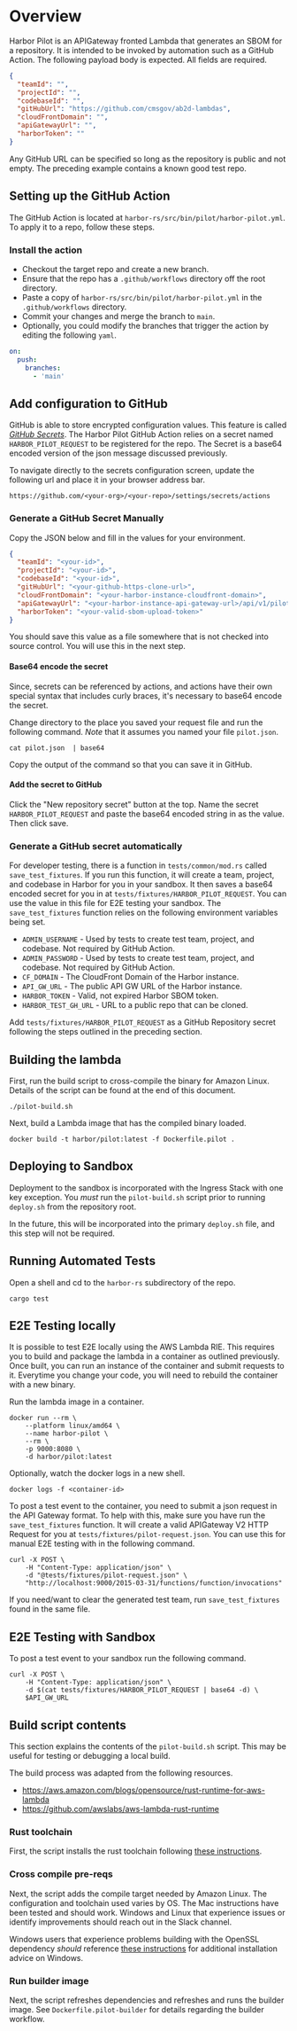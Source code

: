 # Overview

Harbor Pilot is an APIGateway fronted Lambda that generates an SBOM for a repository. It is intended
to be invoked by automation such as a GitHub Action. The following payload body is expected. All
fields are required.

```json
{
  "teamId": "",
  "projectId": "",
  "codebaseId": "",
  "gitHubUrl": "https://github.com/cmsgov/ab2d-lambdas",
  "cloudFrontDomain": "",
  "apiGatewayUrl": "",
  "harborToken": ""
}
```

Any GitHub URL can be specified so long as the repository is public and not empty. The preceding example
contains a known good test repo.

## Setting up the GitHub Action

The GitHub Action is located at `harbor-rs/src/bin/pilot/harbor-pilot.yml`. To apply it to a repo, follow
these steps.

### Install the action

- Checkout the target repo and create a new branch.
- Ensure that the repo has a `.github/workflows` directory off the root directory.
- Paste a copy of `harbor-rs/src/bin/pilot/harbor-pilot.yml` in the `.github/workflows` directory.
- Commit your changes and merge the branch to `main`.
- Optionally, you could modify the branches that trigger the action by editing the following `yaml`.

```yaml
on:
  push:
    branches:
      - 'main'
```

## Add configuration to GitHub

GitHub is able to store encrypted configuration values. This feature is called [_GitHub Secrets_](https://docs.github.com/en/actions/security-guides/encrypted-secrets).
The Harbor Pilot GitHub Action relies on a secret named `HARBOR_PILOT_REQUEST` to be registered for the repo.
The Secret is a base64 encoded version of the json message discussed previously.

To navigate directly to the secrets configuration screen, update the following url and place it
in your browser address bar.

```shell
https://github.com/<your-org>/<your-repo>/settings/secrets/actions
```

### Generate a GitHub Secret Manually

Copy the JSON below and fill in the values for your environment.

```json
{
  "teamId": "<your-id>",
  "projectId": "<your-id>",
  "codebaseId": "<your-id>",
  "gitHubUrl": "<your-github-https-clone-url>",
  "cloudFrontDomain": "<your-harbor-instance-cloudfront-domain>",
  "apiGatewayUrl": "<your-harbor-instance-api-gateway-url>/api/v1/pilot",
  "harborToken": "<your-valid-sbom-upload-token>"
}
```

You should save this value as a file somewhere that is not checked into source control. You
will use this in the next step.

#### Base64 encode the secret

Since, secrets can be referenced by actions, and actions have their own special syntax that includes curly
braces, it's necessary to base64 encode the secret.

Change directory to the place you saved your request file and run the following command.
_Note_ that it assumes you named your file `pilot.json`.

```shell
cat pilot.json  | base64
```

Copy the output of the command so that you can save it in GitHub.

#### Add the secret to GitHub

Click the "New repository secret" button at the top. Name the secret `HARBOR_PILOT_REQUEST` and paste
the base64 encoded string in as the value. Then click save.

### Generate a GitHub secret automatically

For developer testing, there is a function in `tests/common/mod.rs` called `save_test_fixtures`. If you run
this function, it will create a team, project, and codebase in Harbor for you in your sandbox. It then saves
a base64 encoded secret for you in at `tests/fixtures/HARBOR_PILOT_REQUEST`. You can use the value in this
file for E2E testing your sandbox. The `save_test_fixtures` function relies on the following environment
variables being set.

- `ADMIN_USERNAME` - Used by tests to create test team, project, and codebase. Not required by GitHub Action.
- `ADMIN_PASSWORD` - Used by tests to create test team, project, and codebase. Not required by GitHub Action.
- `CF_DOMAIN` - The CloudFront Domain of the Harbor instance.
- `API_GW_URL` - The public API GW URL of the Harbor instance.
- `HARBOR_TOKEN` - Valid, not expired Harbor SBOM token.
- `HARBOR_TEST_GH_URL` - URL to a public repo that can be cloned.

Add `tests/fixtures/HARBOR_PILOT_REQUEST` as a GitHub Repository secret following the steps outlined
in the preceding section.

## Building the lambda

First, run the build script to cross-compile the binary for Amazon Linux. Details of the script can
be found at the end of this document.

```shell
./pilot-build.sh
```

Next, build a Lambda image that has the compiled binary loaded.

```shell
docker build -t harbor/pilot:latest -f Dockerfile.pilot .
```

## Deploying to Sandbox

Deployment to the sandbox is incorporated with the Ingress Stack with one key exception.
You _must_ run the `pilot-build.sh` script prior to running `deploy.sh` from the repository root.

In the future, this will be incorporated into the primary `deploy.sh` file, and this step
will not be required.

## Running Automated Tests

Open a shell and cd to the `harbor-rs` subdirectory of the repo.

```shell
cargo test
```

## E2E Testing locally

It is possible to test E2E locally using the AWS Lambda RIE. This requires you to build and
package the lambda in a container as outlined previously. Once built, you can run an instance
of the container and submit requests to it. Everytime you change your code, you will need to
rebuild the container with a new binary.

Run the lambda image in a container.

```shell
docker run --rm \
    --platform linux/amd64 \
    --name harbor-pilot \
    --rm \
    -p 9000:8080 \
    -d harbor/pilot:latest
```

Optionally, watch the docker logs in a new shell.

```shell
docker logs -f <container-id>
```

To post a test event to the container, you need to submit a json request in the API Gateway format.
To help with this, make sure you have run the `save_test_fixtures` function. It will create a valid
APIGateway V2 HTTP Request for you at `tests/fixtures/pilot-request.json`. You can use this for manual
E2E testing with in the following command.

```shell
curl -X POST \
    -H "Content-Type: application/json" \
    -d "@tests/fixtures/pilot-request.json" \
    "http://localhost:9000/2015-03-31/functions/function/invocations"
```

If you need/want to clear the generated test team, run `save_test_fixtures` found in the same file.

## E2E Testing with Sandbox

To post a test event to your sandbox run the following command.

```shell
curl -X POST \
    -H "Content-Type: application/json" \
    -d $(cat tests/fixtures/HARBOR_PILOT_REQUEST | base64 -d) \
    $API_GW_URL
```

## Build script contents

This section explains the contents of the `pilot-build.sh` script. This may be useful for
testing or debugging a local build.

The build process was adapted from the following resources.

- https://aws.amazon.com/blogs/opensource/rust-runtime-for-aws-lambda
- https://github.com/awslabs/aws-lambda-rust-runtime

### Rust toolchain

First, the script installs the rust toolchain following [these instructions](https://www.rust-lang.org/tools/install).

### Cross compile pre-reqs

Next, the script adds the compile target needed by Amazon Linux. The configuration and toolchain used
varies by OS. The Mac instructions have been tested and should work. Windows and Linux that
experience issues or identify improvements should reach out in the Slack channel.

Windows users that experience problems building with the OpenSSL dependency _should_ reference
[these instructions](https://stackoverflow.com/questions/55912871/how-to-work-with-openssl-for-rust-within-a-windows-development-environment)
for additional installation advice on Windows.

### Run builder image

Next, the script refreshes dependencies and refreshes and runs the builder image. See
`Dockerfile.pilot-builder` for details regarding the builder workflow.
